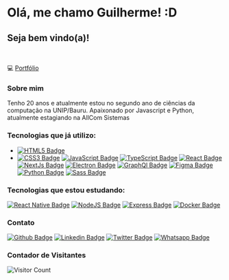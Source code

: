 # Olá, me chamo Guilherme! :D
## Seja bem vindo(a)! 

<br>

💻 [Portfólio](https://glerme.github.io) 

### Sobre mim
Tenho 20 anos e atualmente estou no segundo ano de ciências da computação na UNIP/Bauru. Apaixonado por Javascript e Python, atualmente estagiando na AllCom Sistemas


### Tecnologias que já utilizo: 

- [![HTML5 Badge](https://img.shields.io/badge/HTML5-E34F26?style=for-the-badge&logo=html5&logoColor=white)]()
- [![CSS3 Badge](https://img.shields.io/badge/CSS3-1572B6?style=for-the-badge&logo=css3&logoColor=white)]()
[![JavaScript Badge](https://img.shields.io/badge/JavaScript-323330?style=for-the-badge&logo=javascript&logoColor=F7DF1E)]()
[![TypeScript Badge](https://img.shields.io/badge/TypeScript-007ACC?style=for-the-badge&logo=typescript&logoColor=white)]()
[![React Badge](https://img.shields.io/badge/React-20232A?style=for-the-badge&logo=react&logoColor=61DAFB)]()
[![NextJs Badge](https://img.shields.io/badge/next.js-000000?style=for-the-badge&logo=nextdotjs&logoColor=white)]()
[![Electron Badge](https://img.shields.io/badge/Electron-2B2E3A?style=for-the-badge&logo=electron&logoColor=9FEAF9)]()
[![GraphQl Badge](https://img.shields.io/badge/GraphQl-E10098?style=for-the-badge&logo=graphql&logoColor=white)]()
[![Figma Badge](https://img.shields.io/badge/Figma-F24E1E?style=for-the-badge&logo=figma&logoColor=white)]()
[![Python Badge](https://img.shields.io/badge/Python-3776AB?style=for-the-badge&logo=python&logoColor=white)]()
[![Sass Badge](https://img.shields.io/badge/Sass-CC6699?style=for-the-badge&logo=sass&logoColor=white)]()



### Tecnologias que estou estudando:

[![React Native Badge](https://img.shields.io/badge/React_Native-20232A?style=for-the-badge&logo=react&logoColor=61DAFB)]()
[![NodeJS Badge](https://img.shields.io/badge/Node.js-339933?style=for-the-badge&logo=nodedotjs&logoColor=white)]()
[![Express Badge](https://img.shields.io/badge/Express.js-000000?style=for-the-badge&logo=express&logoColor=white)]()
[![Docker Badge](https://img.shields.io/badge/Docker-2CA5E0?style=for-the-badge&logo=docker&logoColor=white)]()


### Contato
[![Github Badge](	https://img.shields.io/badge/GitHub-100000?style=for-the-badge&logo=github&logoColor=white)](https://github.com/Glerme)
[![Linkedin Badge](https://img.shields.io/badge/LinkedIn-0077B5?style=for-the-badge&logo=linkedin&logoColor=white)](https://www.linkedin.com/in/glerme/)
[![Twitter Badge](https://img.shields.io/badge/Twitter-1DA1F2?style=for-the-badge&logo=twitter&logoColor=white)](https://twitter.com/glhermme)
[![Whatsapp Badge](https://img.shields.io/badge/WhatsApp-25D366?style=for-the-badge&logo=whatsapp&logoColor=white)](https://api.whatsapp.com/send?phone=5514998363749)


### Contador de Visitantes

![Visitor Count](https://profile-counter.glitch.me/Glerme/count.svg)
